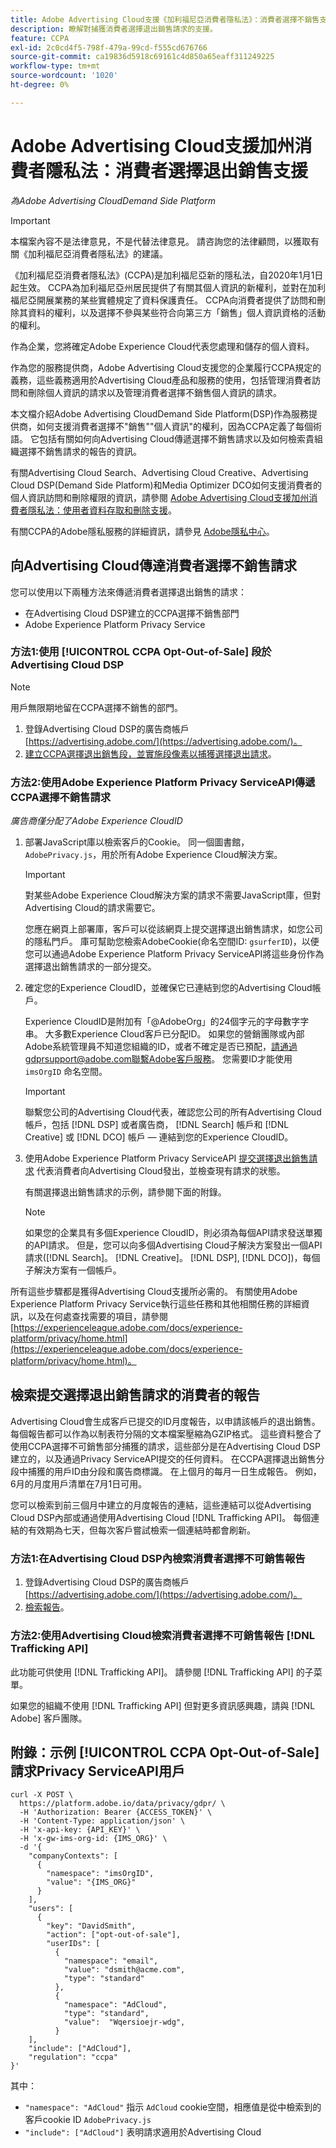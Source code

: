 ```yaml
---
title: Adobe Advertising Cloud支援《加利福尼亞消費者隱私法》：消費者選擇不銷售支援
description: 瞭解對捕獲消費者選擇退出銷售請求的支援。
feature: CCPA
exl-id: 2c0cd4f5-798f-479a-99cd-f555cd676766
source-git-commit: ca19836d5918c69161c4d850a65eaff311249225
workflow-type: tm+mt
source-wordcount: '1020'
ht-degree: 0%

---
```


# Adobe Advertising Cloud支援加州消費者隱私法：消費者選擇退出銷售支援

*為Adobe Advertising CloudDemand Side Platform*

>[!IMPORTANT]
>
>本檔案內容不是法律意見，不是代替法律意見。 請咨詢您的法律顧問，以獲取有關《加利福尼亞消費者隱私法》的建議。

《加利福尼亞消費者隱私法》(CCPA)是加利福尼亞新的隱私法，自2020年1月1日起生效。 CCPA為加利福尼亞州居民提供了有關其個人資訊的新權利，並對在加利福尼亞開展業務的某些實體規定了資料保護責任。 CCPA向消費者提供了訪問和刪除其資料的權利，以及選擇不參與某些符合向第三方「銷售」個人資訊資格的活動的權利。

作為企業，您將確定Adobe Experience Cloud代表您處理和儲存的個人資料。

作為您的服務提供商，Adobe Advertising Cloud支援您的企業履行CCPA規定的義務，這些義務適用於Advertising Cloud產品和服務的使用，包括管理消費者訪問和刪除個人資訊的請求以及管理消費者選擇不銷售個人資訊的請求。

本文檔介紹Adobe Advertising CloudDemand Side Platform(DSP)作為服務提供商，如何支援消費者選擇不&quot;銷售&quot;&quot;個人資訊&quot;的權利，因為CCPA定義了每個術語。 它包括有關如何向Advertising Cloud傳遞選擇不銷售請求以及如何檢索貴組織選擇不銷售請求的報告的資訊。

有關Advertising Cloud Search、Advertising Cloud Creative、Advertising Cloud DSP(Demand Side Platform)和Media Optimizer DCO如何支援消費者的個人資訊訪問和刪除權限的資訊，請參閱 [Adobe Advertising Cloud支援加州消費者隱私法：使用者資料存取和刪除支援](/help/privacy/ad-cloud-ccpa-access-delete.md)。

有關CCPA的Adobe隱私服務的詳細資訊，請參見 [Adobe隱私中心](https://www.adobe.com/privacy/ccpa.html)。

## 向Advertising Cloud傳達消費者選擇不銷售請求

您可以使用以下兩種方法來傳遞消費者選擇退出銷售的請求：

* 在Advertising Cloud DSP建立的CCPA選擇不銷售部門
* Adobe Experience Platform Privacy Service

### 方法1:使用 [!UICONTROL CCPA Opt-Out-of-Sale] 段於Advertising Cloud DSP

>[!NOTE]
>
>用戶無限期地留在CCPA選擇不銷售的部門。

1. 登錄Advertising Cloud DSP的廣告商帳戶 [https://advertising.adobe.com/](https://advertising.adobe.com/)。
1. [建立CCPA選擇退出銷售段，並實施段像素以捕獲選擇退出請求](/help/dsp/audiences/ccpa-opt-out-segment-create.md)。

### 方法2:使用Adobe Experience Platform Privacy ServiceAPI傳遞CCPA選擇不銷售請求

*廣告商僅分配了Adobe Experience CloudID*

1. 部署JavaScript庫以檢索客戶的Cookie。 同一個圖書館， `AdobePrivacy.js`，用於所有Adobe Experience Cloud解決方案。

   >[!IMPORTANT]
   >
   >對某些Adobe Experience Cloud解決方案的請求不需要JavaScript庫，但對Advertising Cloud的請求需要它。

   您應在網頁上部署庫，客戶可以從該網頁上提交選擇退出銷售請求，如您公司的隱私門戶。 庫可幫助您檢索AdobeCookie(命名空間ID: `gsurferID`)，以便您可以通過Adobe Experience Platform Privacy ServiceAPI將這些身份作為選擇退出銷售請求的一部分提交。

1. 確定您的Experience CloudID，並確保它已連結到您的Advertising Cloud帳戶。

   Experience CloudID是附加有「@AdobeOrg」的24個字元的字母數字字串。 大多數Experience Cloud客戶已分配ID。 如果您的營銷團隊或內部Adobe系統管理員不知道您組織的ID，或者不確定是否已預配，請通過gdprsupport@adobe.com聯繫Adobe客戶服務。 您需要ID才能使用 `imsOrgID` 命名空間。

   >[!IMPORTANT]
   >
   >聯繫您公司的Advertising Cloud代表，確認您公司的所有Advertising Cloud帳戶，包括 [!DNL DSP] 或者廣告商， [!DNL Search] 帳戶和 [!DNL Creative] 或 [!DNL DCO] 帳戶 — 連結到您的Experience CloudID。

1. 使用Adobe Experience Platform Privacy ServiceAPI [提交選擇退出銷售請求](https://experienceleague.adobe.com/docs/experience-platform/privacy/api/consent.html) 代表消費者向Advertising Cloud發出，並檢查現有請求的狀態。

   有關選擇退出銷售請求的示例，請參閱下面的附錄。

   >[!NOTE]
   如果您的企業具有多個Experience CloudID，則必須為每個API請求發送單獨的API請求。 但是，您可以向多個Advertising Cloud子解決方案發出一個API請求([!DNL Search]。 [!DNL Creative]。 [!DNL DSP], [!DNL DCO])，每個子解決方案有一個帳戶。

所有這些步驟都是獲得Advertising Cloud支援所必需的。 有關使用Adobe Experience Platform Privacy Service執行這些任務和其他相關任務的詳細資訊，以及在何處查找需要的項目，請參閱 [https://experienceleague.adobe.com/docs/experience-platform/privacy/home.html](https://experienceleague.adobe.com/docs/experience-platform/privacy/home.html)。

## 檢索提交選擇退出銷售請求的消費者的報告

Advertising Cloud會生成客戶已提交的ID月度報告，以申請該帳戶的退出銷售。 每個報告都可以作為以制表符分隔的文本檔案壓縮為GZIP格式。 這些資料整合了使用CCPA選擇不可銷售部分捕獲的請求，這些部分是在Advertising Cloud DSP建立的，以及通過Privacy ServiceAPI提交的任何資料。 在CCPA選擇退出銷售分段中捕獲的用戶ID由分段和廣告商標識。 在上個月的每月一日生成報告。 例如，6月的月度用戶清單在7月1日可用。

您可以檢索到前三個月中建立的月度報告的連結，這些連結可以從Advertising Cloud DSP內部或通過使用Advertising Cloud [!DNL Trafficking API]。 每個連結的有效期為七天，但每次客戶嘗試檢索一個連結時都會刷新。

### 方法1:在Advertising Cloud DSP內檢索消費者選擇不可銷售報告

1. 登錄Advertising Cloud DSP的廣告商帳戶 [https://advertising.adobe.com/](https://advertising.adobe.com/)。
1. [檢索報告](/help/dsp/audiences/ccpa-opt-out-segment-report-retrieve.md)。

### 方法2:使用Advertising Cloud檢索消費者選擇不可銷售報告 [!DNL Trafficking API]

此功能可供使用 [!DNL Trafficking API]。 請參閱 [!DNL Trafficking API] 的子菜單。

如果您的組織不使用 [!DNL Trafficking API] 但對更多資訊感興趣，請與 [!DNL Adobe] 客戶團隊。

## 附錄：示例 [!UICONTROL CCPA Opt-Out-of-Sale] 請求Privacy ServiceAPI用戶

```
curl -X POST \
  https://platform.adobe.io/data/privacy/gdpr/ \
  -H 'Authorization: Bearer {ACCESS_TOKEN}' \
  -H 'Content-Type: application/json' \
  -H 'x-api-key: {API_KEY}' \
  -H 'x-gw-ims-org-id: {IMS_ORG}' \
  -d '{
    "companyContexts": [
      {
        "namespace": "imsOrgID",
        "value": "{IMS_ORG}"
      }
    ],
    "users": [
      {
        "key": "DavidSmith",
        "action": ["opt-out-of-sale"],
        "userIDs": [
          {
            "namespace": "email",
            "value": "dsmith@acme.com",
            "type": "standard"
          },
          {
            "namespace": "AdCloud",
            "type": "standard",
            "value":  "Wqersioejr-wdg",
          }
    ],
    "include": ["AdCloud"],
    "regulation": "ccpa"
}'
```

其中：

* `"namespace": "AdCloud"` 指示 `AdCloud` cookie空間，相應值是從中檢索到的客戶cookie ID `AdobePrivacy.js`
* `"include": ["AdCloud"]` 表明請求適用於Advertising Cloud
